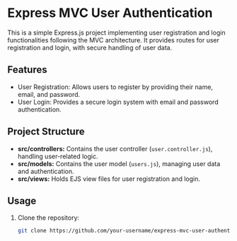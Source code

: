 # Express MVC User Authentication

This is a simple Express.js project implementing user registration and login functionalities following the MVC architecture. It provides routes for user registration and login, with secure handling of user data.

## Features

- User Registration: Allows users to register by providing their name, email, and password.
- User Login: Provides a secure login system with email and password authentication.

## Project Structure

- **src/controllers:** Contains the user controller (`user.controller.js`), handling user-related logic.
- **src/models:** Contains the user model (`users.js`), managing user data and authentication.
- **src/views:** Holds EJS view files for user registration and login.

## Usage

1. Clone the repository:
   ```bash
   git clone https://github.com/your-username/express-mvc-user-authentication.git
